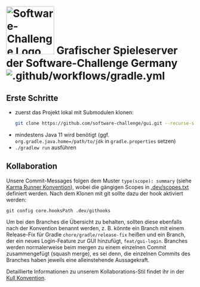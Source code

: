 # <a target="_blank" rel="noopener noreferrer" href="https://www.software-challenge.de"><img width="128" src="https://software-challenge.de/site/themes/freebird/img/logo.png" alt="Software-Challenge Logo"></a> Grafischer Spieleserver der Software-Challenge Germany ![.github/workflows/gradle.yml](https://github.com/software-challenge/gui/workflows/.github/workflows/gradle.yml/badge.svg)

## Erste Schritte

- zuerst das Projekt lokal mit Submodulen klonen:
  ```sh
  git clone https://github.com/software-challenge/gui.git --recurse-submodules --shallow-submodules
  ```
- mindestens Java 11 wird benötigt (ggf. `org.gradle.java.home=/path/to/jdk` in `gradle.properties` setzen)
- `./gradlew run` ausführen

## Kollaboration

Unsere Commit-Messages folgen dem Muster `type(scope): summary`
(siehe [Karma Runner Konvention](http://karma-runner.github.io/latest/dev/git-commit-msg.html)),
wobei die gängigen Scopes in [.dev/scopes.txt](.dev/scopes.txt) definiert werden.
Nach dem Klonen mit git sollte dazu der hook aktiviert werden:

    git config core.hooksPath .dev/githooks

Um bei den Branches die Übersicht zu behalten,
sollten diese ebenfalls nach der Konvention benannt werden,
z. B. könnte ein Branch mit einem Release-Fix für Gradle `chore/gradle/release-fix` heißen
und ein Branch, der ein neues Login-Feature zur GUI hinzufügt, `feat/gui-login`.
Branches werden normalerweise beim mergen zu einem einzelnen Commit zusammengefügt (squash merge),
es sei denn, die einzelnen Commits des Branches haben jeweils eine alleinstehende Aussagekraft.

Detaillierte Informationen zu unserem Kollaborations-Stil
findet ihr in der [Kull Konvention](https://xerus2000.github.io/kull).

